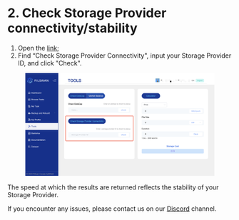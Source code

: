 # 2. Check Storage Provider connectivity/stability

1. Open the [link](https://console.filswan.com/#/tools/checkDataCap);
2. Find “Check Storage Provider Connectivity", input your Storage Provider ID, and click "Check".

<figure><img src="../../.gitbook/assets/image (15).png" alt=""><figcaption></figcaption></figure>

The speed at which the results are returned reflects the stability of your Storage Provider.



If you encounter any issues, please contact us on our [Discord](https://filswan.com/discord) channel.
